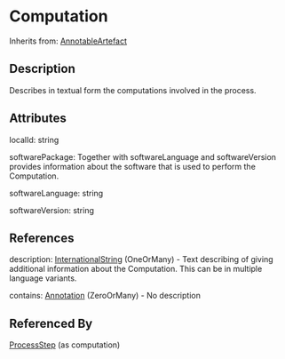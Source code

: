 
# Computation

Inherits from: [AnnotableArtefact](../Base/AnnotableArtefact.md)



## Description

Describes in textual form the computations involved in the process.


## Attributes

localId: string

softwarePackage: Together with softwareLanguage and softwareVersion provides information about the software that is used to perform the Computation.

softwareLanguage: string

softwareVersion: string



## References

description: [InternationalString](../Base/InternationalString.md) (OneOrMany) - Text describing of giving additional information about the Computation. This can be in multiple language variants.

contains: [Annotation](../Base/Annotation.md) (ZeroOrMany) - No description



## Referenced By

[ProcessStep](ProcessStep.md) (as computation)


